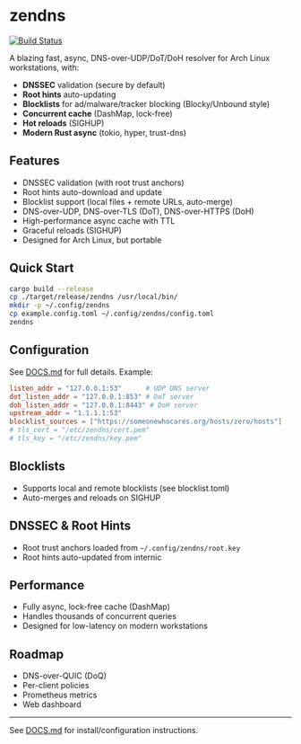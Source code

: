 # zendns

[![Build Status](https://img.shields.io/github/actions/workflow/status/ghostkellz/zendns/ci.yml?branch=main&label=build)](https://github.com/youruser/zendns/actions)


A blazing fast, async, DNS-over-UDP/DoT/DoH resolver for Arch Linux workstations, with:
- **DNSSEC** validation (secure by default)
- **Root hints** auto-updating
- **Blocklists** for ad/malware/tracker blocking (Blocky/Unbound style)
- **Concurrent cache** (DashMap, lock-free)
- **Hot reloads** (SIGHUP)
- **Modern Rust async** (tokio, hyper, trust-dns)

## Features
- DNSSEC validation (with root trust anchors)
- Root hints auto-download and update
- Blocklist support (local files + remote URLs, auto-merge)
- DNS-over-UDP, DNS-over-TLS (DoT), DNS-over-HTTPS (DoH)
- High-performance async cache with TTL
- Graceful reloads (SIGHUP)
- Designed for Arch Linux, but portable

## Quick Start
```sh
cargo build --release
cp ./target/release/zendns /usr/local/bin/
mkdir -p ~/.config/zendns
cp example.config.toml ~/.config/zendns/config.toml
zendns
```

## Configuration
See [DOCS.md](./DOCS.md) for full details. Example:
```toml
listen_addr = "127.0.0.1:53"      # UDP DNS server
dot_listen_addr = "127.0.0.1:853" # DoT server  
doh_listen_addr = "127.0.0.1:8443" # DoH server
upstream_addr = "1.1.1.1:53"
blocklist_sources = ["https://someonewhocares.org/hosts/zero/hosts"]
# tls_cert = "/etc/zendns/cert.pem"
# tls_key = "/etc/zendns/key.pem"
```

## Blocklists
- Supports local and remote blocklists (see blocklist.toml)
- Auto-merges and reloads on SIGHUP

## DNSSEC & Root Hints
- Root trust anchors loaded from `~/.config/zendns/root.key`
- Root hints auto-updated from internic

## Performance
- Fully async, lock-free cache (DashMap)
- Handles thousands of concurrent queries
- Designed for low-latency on modern workstations

## Roadmap
- DNS-over-QUIC (DoQ)
- Per-client policies
- Prometheus metrics
- Web dashboard


---

See [DOCS.md](./DOCS.md) for install/configuration instructions.
